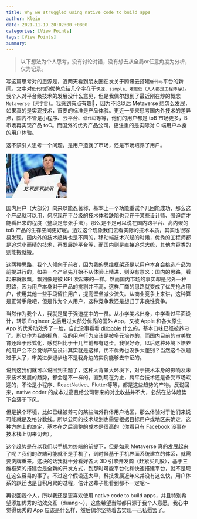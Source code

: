 ```yaml
---
title: Why we struggled using native code to build apps
author: Klein
date: 2021-11-19 20:02:00 +0800
categories: [View Points]
tags: [View Points]
summary: 
---
```


> 以下想法为个人思考，没有讨论对错，没有想去从全局or任意角度为分析，仅为记录。

写这篇思考对的思源是，近两天看到朋友圈在发关于腾讯云搭建`低代码`平台的新闻。文中对`低代码`的优势总结几个字在于`快速、simple、难度低（人人都是工程师😂）`。我个人对平台级技术的发展没什么意见，但是我偶尔想到了最近刚在炒的概念 `Metaverse (元宇宙)`。我感到有点有趣🤔，因为不论以后 Metaverse 想怎么发展，如果真的是实现技术，首要的标准是产品体验。更近一步来思考国内外技术的差异点，国内不管是小程序、云平台、`低代码`等等，他们的用户都是 toB 市场更多，B 市场再实现产品 toC。而国外的优秀产品公司，更注重的是实际对 C 端用户本身的用户体验。

这不禁引人思考一个问题，是用户造就了市场，还是市场培养了用户。

![又不是不能用](https://github.com/Mioke/resources/raw/master/PostsResources/why_struggled_native/3a17eb8c5fbcdda0579c6bac1f51fd140b0702000000d23600000000020200be_600.png)

国内用户（大部分）向来以能忍著称，基本上一个功能重试个几回能成功，那么这个产品就可以用，何况现在平台级的技术体验缺陷也只在于某些设计师、强迫症才能看出来的程度（整段是夸张手法），那么是不是可以说在国内跨平台、高内聚的 toB 产品的生存空间更好呢。透过这个现象我们去看实际的技术本质，其实也很容易发现，国内外的技术趋势也是不同的，移动端技术兴起的时候，优秀的工程师都是追求小而精的技术，再发展跨平台等，而国内则是直接追求大统，其他内容类的则能搬就搬。

这两种思路，我个人倾向于前者，因为我的思维框架还是以用户本身会挑选产品为前提进行的，如果一个产品先开始不从体验上精进，则没有意义；国内的思路，看起来就很飘，飘到像是被 KPI 吹起来的一样。然而国内市场的事实却是另外一种思路，因为用户本身对于产品的挑剔并不高，这样厂商的思路就变成了优先抢占用户，使用其他一些手段留住用户，提高壁垒减少流失。从商业竞争上来讲，这种算是正常手段吧，但是作为个人用户，这种竞争我还是想归于非良性竞争。

当然作为我个人，我就是属于强迫症中的一员。从小学美术出身，中学看过平面设计，转职 Engineer 之后用过大部分优秀的国外 App，又被 Apple 和各大原生 App 的优秀动效秀了一脸，自此没事看看 [dirbbble](https://dribbble.com/) 什么的，基本口味已经被养刁了。所以作为我的视角，我的用户行为应该是被多元培养的，而国内目前的审美教育还趋于形式化，感觉相比于十几年前都有退步。我很好奇，以后这种环境下培养的用户会不会觉得产品设计其实就是这样，优不优秀也没多大差别？当然这个议题过于大了，审美进步退步也不是我身边的实例能够去举证的。

说到这我们就可以说回到主题了，这种大背景大环境下，对于技术本身的影响及未来技术发展的趋势，都会是不一样的。直到现在为止，跨平台技术还是备受市场欢迎的，不论是小程序、ReactNative、Flutter等等，都是这些趋势的产物。反说回来，native coder 的成本过高且给公司带来的对比收益并不大，必然在总体趋势下会落于下风。

但是换个环境，比如已经被养刁的某些海外群体用户地区，那么体验对于他们来说可能就是及格分数线。所以公司的技术规划也需要根据目标用户或地区来确定，这种方向上的决定，基本在之后调整的成本是很高的（你看只有 Facebook 没事在技术栈上切来切去）。

这个趋势是在以我们以手机为终端的前提下，但是如果 Metaverse 真的发展起来了呢？我们的终端可能就不是手机了，到时候基于手机界面系统建立的体系，就需要洗牌重来。这块的话我就十分看好各大 3D 引擎开发商（赶紧买几股），基于三维框架的搭建会是全新的开发方式，到那时可能平台化和快速搭建平台，就不是现在这么容易的事了。不过这个假设还太早，科技发展近年来并没有这么快，用户体系的跃迁也是日积月累的过程，估计这辈子能看到都不一定呢～

再说回我个人，所以我还是更喜欢使用 native code to build apps，并且特别希望添加优秀的动效交互（duang～），这些希望当然都只源于我个人意愿，我心中觉得优秀的 App 应该是什么样，然后偶尔坚持着去实现一己私愿罢了。
